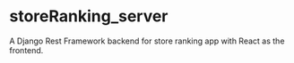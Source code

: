 # storeRanking_server
A Django Rest Framework backend for store ranking app with React as the frontend.

